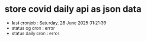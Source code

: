# store covid daily api as json data

- last cronjob : Saturday, 28 June 2025 01:21:39
- status og cron : error
- status daily cron : error
      
      